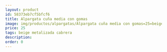 ```yaml
---
layout: product
id: 58373eb7cf5bfcf6
title: Alpargata cuña media con gomas
image: img/productos/alpargatas/Alpargata cuña media con gomas=25=beige metalizada cabrera.webp
price: 25
tags: beige metalizada cabrera
description: 
order: 0
---
```

